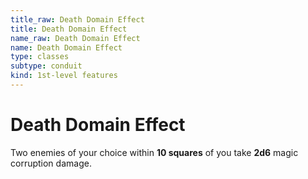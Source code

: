 ```yaml
---
title_raw: Death Domain Effect
title: Death Domain Effect
name_raw: Death Domain Effect
name: Death Domain Effect
type: classes
subtype: conduit
kind: 1st-level features
---
```


# Death Domain Effect

Two enemies of your choice within **10 squares** of you take **2d6** magic corruption damage.

